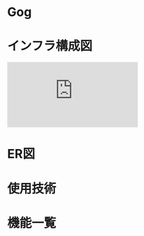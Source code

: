 # Gog

# インフラ構成図
![](https://viewer.diagrams.net/index.html?tags=%7B%7D&highlight=0000ff&edit=_blank&layers=1&nav=1&title=AWS%E3%82%A4%E3%83%B3%E3%83%95%E3%83%A9%E6%A7%8B%E7%AF%89%E5%9B%B3.drawio#R7V1tk6K6Ev41fhyL8M5HdYY9W7VbNTVT9%2B7ZTxZCRM4ieADn5f76mwBBSIKCAjozuFs1EiBA%2Bukn3U2nnUiL7du3yNptfoYO9Cei4LxNpPuJKAJD0NEf3PKetwCQt7iR5%2BRth4Zn738wbxTy1r3nwLhyYBKGfuLtqo12GATQTiptVhSFr9XD1qFfverOciHT8GxbPtv6y3OSTdaqi9qh%2FS%2FouRtyZaAa2Z6tRQ7OnyTeWE74WmqSHibSIgrDJPu2fVtAH48eGZfsPLNmb3FjEQySJicY8JcaPGqh%2FGeTiH%2B%2FKf8m%2B%2Bc7MevlxfL3%2BQPPfj2jhoUf7p38vpN3Mhi70AuSdECVOfqPrrcQJgras8BbU1GhGuhtrdoA2C3cR7WB3taqDYDuHlDXB%2FQNlhqYrUr3AnV9oXSD6L80D%2FeJ7wVwUUBPQI1uZDkeEski9MMItQVhgEZvvkm2PtoC6Ovrxkvg886y8ai%2BIr1BbeswSHLwA5Fs5wOPe0XwTix0rSjvI5UEjB5eYCaQ7Bjft3axtyrOiqC9j2LvBT7BOOsctyIg7vD37ZuLlXZqvcby1I3C%2FS69%2Fe%2FoWty9S%2FR1aafAQJ0kUfgHkoeciBL6Z2Lgzdee71MP%2FwKjxEM6NfM9F%2FedhPhSVr7lw3WCe0Qj4gXuj3TrXhLyUeBdwrHiDXTIQ4b7wCm2svsiqoqHMkc4ugX4Vqs6oFBIRGUw3MIkekeHkBNEYaqr2Vk5kUlq3svrgRWAqOe6vilRgkYIwMqpyC36P2gr%2BpIrbAvl1Rnl%2Fe%2FjYlTaUWnLSvuys7nqKus6kHtV19lsrs31XtS1fi6r12FDqCgwMAxGgQ2Ro7%2ByDnrSXyCojAYz6svFa2VEibh%2BWCvoP4axl3gpGFZhkoTbk%2FK0IQZlFe0ctElTa7fzUTe496UfWs5yZflWYKfnllGERG8quiLJ9YpVBQFPLxjAOpqxEgjKTGvr%2BViQf0H%2FBeKHq1HHUgdC%2BrkIYfpRhGmgAjBRAJjLKIhxZwijL4ABcBpg0EEGb74ZRskmdMPA8h8OrWVgwMCZYasaw8sP7T%2B4yV%2Bl2wRlqfCsKCHH5SJHZ5qeXwCMFm8hnSo0LhZ2HcHgp%2B5E%2BOX5X8iFG0EfqclL9QI86ebdPWIFKFEVqFKVbBAgkT7icB%2FZMD%2BtbPOf6AmRHt0VEpULE6arFG%2FFY14CQdZKYSF4QBU78x4AcRw4HwoqCocGlI7Qo1A8JAvnwgdRWLUrqSl8kDit99JhuRFae9P1VzrgMeuzY3QaA6GTBVdH89gHQ6coVBlJ1KRzsUlTG9VRZ8isXgd5oa3uS5TbHU%2Beo1%2Fcy6xhMPsxZ6CPLKSEsgwrCM%2F1geNDMNYlbYRuPcdJrQueZ8UaAUQh1FOaM6TFp4MpkIzSpyp5XWfMP5WjWVJf8QGgyIyUHyPvxUogFvN%2BFcCEEfkYLvjS4YIYd%2Bcl78vDwc%2Bpyk9q%2FDIgaw%2FzGesCPqimaOrdRROK6xyJJtQSQ18EoEn6FMiU1nMCgwoo4odlzQdKb56f0sDzi%2F%2FAxN5MSk44rfdc3efpP5cDWB6oHJZqJucKdCOvTWMbAXsYUWa2kdfGYy76bMA5G1Bn1%2FNGXTyb5hO0T77X0M7SvnsPaXoe2Qmwn86qHPrIc4OnpOv0M0Dg6BTHWfEuG4619wadOqKKYGYFZjSFKC7mEVbkxI1CST2wQj6z1vKCpE4NsWQXKBWKUNnIo6az7EDaeiAHhSGHp%2Fvn0fprK2aZeickX9fe0xqEk0fOv13ONzX9QZDbcf69oCyA9mU4H9rRtTj%2F%2BOul4tVRzgUkzn8tjtfaBbZs34pjz66LbZ0dXy2C%2F%2BiZ%2FsYdIT3KN3%2Fn%2FaYb92%2BVrffy1iOMPDQoqV%2FUbZw2H5IsUnSSWK8VMtPUKrTuVGoCaRoy06RqR6CfiJmhGNz77TWiRaJ%2FHQVyLwF7x%2Fi8FuxUvYoW41zUqcf76Qh1NLiNIUDHxtdG0F3GdfQ0SgVIGoOO6udOom6l79eeQgNojLb47drihqzcm2I7W1yZScJc%2BTK2OCKvBC4V6TYNcmr24kRlh425CGzMhZ0rPnUqzgd3AnJKHygDiDKh6ZhR8wQgfUpMYxKloiDe2v7qfq7UTqvG7aRBptwWwGTpWgl8xSblF8l%2BPM63olqFGdDYCAgJfFfT43tj3CYhkM%2FNuG9e8je5efT994F80daBbvHGe2mDJtsPz9zacMytilU1AMZUKH0A1WPjdCel%2BpoZ0KtK%2BnZoyFB0E1D8MMlyV%2FWGAeXFIoflTDOA6qhAacdBGOaGZbHdfQ0RtQEEuaNv%2FjF9c1ORNdlo55svNCAB88v45ja%2BuzVerQOXWyuwXBgtP4ajTijjep66xK5YeMKhDkViWOLLZ0gcFy1QVTo9jrwbulpOrMR6BbPFz1GyLV93A1qwknhtycoCI9nv336Nkm0nWUnUmJRWwFLywKLlWWyqn%2BTjM8H1P8gQqf%2FucUmN%2BWGwSk2qi%2F8%2BLJ7I6eh%2Bsh6yPZ8MLaZpGJLUJw8YTAI0uDoRKA2WHI72%2Fe3a96owkyStnX0vahpIVeNr2PfxjRrzACgGaxmwebED5zuzNt%2FzaMy3Fq3KcL1MwplX43pWso%2F7le%2FZk3GB27jArZMFbtxKOXiBm4EmMPXkTNG8uhW5zpEFbo10%2B3gtK0VlalmpxHMqabEs89SYzjztTI8lNjviYYEL0ZlW5KbrVW%2BerOVh7fKM%2BWrFTCVdciRc1AYZhKilcW3Kh7bJx7UpJ23ydU5V11qTeJwQpJOEIA3JB5xg3cgHIx%2BMfHAlPgCcBWvDEgKbX%2FIlLMAqAgcyB3nSHtYeVJrwf6573jYt0n2aD3y8Y27Zf9xUSGS4Hbi29mm0v4YwaKVPLzgjrQJpQd83SYILj8%2Fww4vmyg%2Fd6X7rudYWThOI5irRfN3dYT8XS0s09ztcKDNG30QBi9LEZc7MACH3n%2FhOmu4Ct08VB2q17gBqYKXOK3mqyVOhr2Cc0UDw7fLIbmPZVJ0sBiqrJlcV%2FA6cu1yP7kkypppUzmCUq%2F32nHdodJ52OMIFh%2BS7ggvdUzGzdJxZyNxxXm238X1Vfx2hr3KSDVYyfO6U80E1pKuk7cIaqUuubqwNVD%2F0LNqVMvAv0%2FKuek6y7Xye%2FxD54tfldRrIxWR%2BIZBxDeGBJ34gNlgwGb96W9%2FKp2bEgc%2BHF0RVXqvEFQZecUWvDjPniibwPNdufgbh8jggr0Z9sSLxCBifkL9kBa4P21yNpw00ai0fL7mzEjjHQu1lEaLcBG2UP1oSIN%2BxPNdhTVGCy%2FlxfVG%2BuzqhnVPbCeSph3zRtYcUIZra6Iqi6ViJhf7gduyWxnbk7RIvcO%2BswLnbRaEbWdst3kZq5e5Rv%2FioNKPKfNqv3pdhsHyyPD9eIptR1HMPdlhdU1ldK0aL0rX1Gqq2zQv5XKBfGTHVe90yk%2FQssrA3OLCnbfDusiTEBnbpyKW9xFC5ZNpj7mMTD%2BSz1P3ir2%2FVji9wvcyyQwOZmlDnEMRAvj2bgXduwTBFYcsbC1RfHbk0nEsRLenXT1GbBJh6dtnJcWljyWs%2Fz4c%2F0xviTKu80h1o1q9o8lROl%2BK11ubL1HCQsIAsMJpER7ca16MCqCtRqvmlAB15V%2Fi3ecinWV2%2BrlSgiQZU5nzuu%2BOSBjDGlk%2FZv8yLt5ZveOmXsq8Qv4kJ46nrJZv9itGIAYwUztvGsv3ZyAQ5nrinC0zinsHaG9wSG31ZG%2BqNOU1FGsElTpN40mmy4%2FjuJfTv8Ls8nNtu2l5k%2B9D2ruYSXQGNgEFjYWacSAbvLYlUbfdTYz3bvmdFwmsGfaCKnwojU8ZTaTzhGaf7unrlKa1d%2Fc6eXy6WM0GOObK3CyBdBlOhpgxUWwDpMkswSj%2B%2BB%2BdSVCGSRnc3xBtGTWEBetI5qXLa4ZgfIZ5wU6z9A5PkPcentU9CyqXJ%2FexD7ajfpT18N%2FsSTWiK8wbOODFRThaJUmuc9sYqcVlWTJMAXTkd9qL8Tb55AGb4H2OM5AffXGYmbUbVFOyTp%2FsYRuwvxVyWcXncOAKGwhCKcOUYsNF2UXQPCEsPv%2F98CCMlIQcFGf59aXoKIsUUT6y0lXtL7mtQcnEE2fk0NijAOCsFdfYHzQeuonwD0doPmGB12ivoKmaKM0W0crqoWGUocKY7IHIMbrWf7KpTjyAddw3and7TWw2J93MoWcWbeGcFFYUh1XEw4u6yJdYzdABQd28puujqOf9J7am8t1V0KJ1TVNTJLvFhKuqcfEVydpmFEzM48Y0LX5lTpJ4Tz%2B2xOBobELmHL9APd2i8b1%2BQ%2FdXLODVTGoy9zyt%2FPWhlDM6S%2Bm%2FZ65FRkLVRbVojSeLM9aTIrptf5G8bRjkekWM1CllEDq8nRzbA8514jaMca2dInVrBxnvj2Y0c0WYUYjvnYIdh3%2Btn6EB8xP8B)
# ER図

# 使用技術

# 機能一覧
